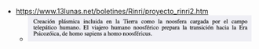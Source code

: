 - https://www.13lunas.net/boletines/Rinri/proyecto_rinri2.htm
	- ![Screen Shot 2022-08-06 at 00.58.43.png](../assets/Screen_Shot_2022-08-06_at_00.58.43_1659758333181_0.png)
